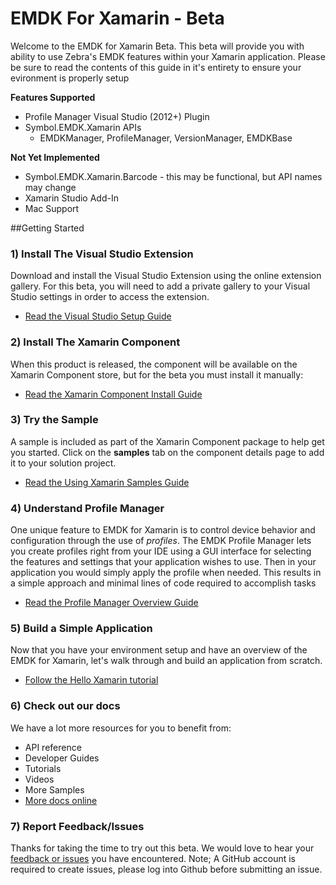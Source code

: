 # EMDK For Xamarin - Beta 
Welcome to the EMDK for Xamarin Beta. This beta will provide you with ability to use Zebra's EMDK features within your Xamarin application. Please be sure to read the contents of this guide in it's entirety to ensure your evironment is properly setup

**Features Supported**

- Profile Manager Visual Studio (2012+) Plugin
- Symbol.EMDK.Xamarin APIs
	- EMDKManager, ProfileManager, VersionManager, EMDKBase

**Not Yet Implemented**

- Symbol.EMDK.Xamarin.Barcode - this may be functional, but API names may change
- Xamarin Studio Add-In
- Mac Support

##Getting Started
### 1) Install The Visual Studio Extension
Download and install the Visual Studio Extension using the online extension gallery. For this beta, you will need to add a private gallery to your Visual Studio settings in order to access the extension.

- [Read the Visual Studio Setup Guide](../guide/vs/setup)

### 2) Install The Xamarin Component
When this product is released, the component will be available on the Xamarin Component store, but for the beta you must install it manually:

- [Read the Xamarin Component Install Guide](../guide/component/install)

### 3) Try the Sample
A sample is included as part of the Xamarin Component package to help get you started. Click on the **samples** tab on the component details page to add it to your solution project.

- [Read the Using Xamarin Samples Guide](../guide/sample/about)

### 4) Understand Profile Manager
One unique feature to EMDK for Xamarin is to control device behavior and configuration through the use of *profiles*. The EMDK Profile Manager lets you create profiles right from your IDE using a GUI interface for selecting the features and settings that your application wishes to use. Then in your application you would simply apply the profile when needed. This results in a simple approach and minimal lines of code required to accomplish tasks

- [Read the Profile Manager Overview Guide](../profiles/about)

### 5) Build a Simple Application
Now that you have your environment setup and have an overview of the EMDK for Xamarin, let's walk through and build an application from scratch.

- [Follow the Hello Xamarin tutorial](../guide/tutorial/helloxamarin)

### 6) Check out our docs
We have a lot more resources for you to benefit from:

- API reference
- Developer Guides
- Tutorials
- Videos
- More Samples
- [More docs online](http://emdk.github.io/xamarin-docs/edge)

### 7) Report Feedback/Issues
Thanks for taking the time to try out this beta. We would love to hear your [feedback or issues](https://github.com/emdk/xamarin-docs/issues/new?title=EMDK%20For%20Xamarin) you have encountered. Note; A GitHub account is required to create issues, please log into Github before submitting an issue.



